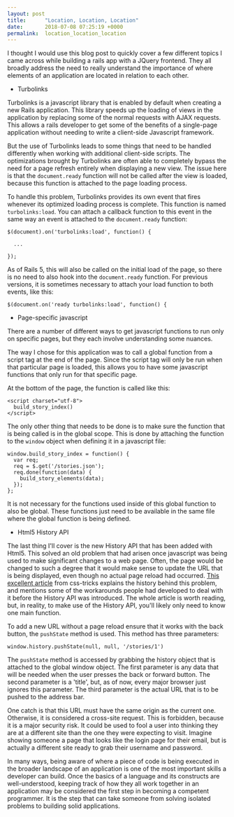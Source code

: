 ```yaml
---
layout: post
title:      "Location, Location, Location"
date:       2018-07-08 07:25:19 +0000
permalink:  location_location_location
---
```


I thought I would use this blog post to quickly cover a few different topics I came across while building a rails app with a JQuery frontend. They all broadly address the need to really understand the importance of where elements of an application are located in relation to each other.

* Turbolinks

Turbolinks is a javascript library that is enabled by default when creating a new Rails application. This library speeds up the loading of views in the application by replacing some of the normal requests with AJAX requests. This allows a rails developer to get some of the benefits of a single-page application without needing to write a client-side Javascript framework. 

But the use of Turbolinks leads to some things that need to be handled differently when working with additional client-side scripts. The optimizations brought by Turbolinks are often able to completely bypass the need for a page refresh entirely when displaying a new view. The issue here is that the `document.ready` function will not be called after the view is loaded, because this function is attached to the page loading process.

To handle this problem, Turbolinks provides its own event that fires whenever its optimized loading process is complete. This function is named `turbolinks:load`. You can attach a callback function to this event in the same way an event is attached to the `document.ready` function:

```
$(document).on('turbolinks:load', function() {

  ...

});
```

As of Rails 5, this will also be called on the initial load of the page, so there is no need to also hook into the `document.ready` function. For previous versions, it is sometimes necessary to attach your load function to both events, like this:

```
$(document.on('ready turbolinks:load', function() {
```

* Page-specific javascript

There are a number of different ways to get javascript functions to run only on specific pages, but they each involve understanding some nuances.

The way I chose for this application was to call a global function from a script tag at the end of the page. Since the script tag will only be run when that particular page is loaded, this allows you to have some javascript functions that only run for that specific page.

At the bottom of the page, the function is called like this:

```
<script charset="utf-8">
  build_story_index()
</script>
```

The only other thing that needs to be done is to make sure the function that is being called is in the global scope. This is done by attaching the function to the `window` object when defining it in a javascript file:

```
window.build_story_index = function() {
  var req;
  req = $.get('/stories.json');
  req.done(function(data) {
    build_story_elements(data);
  });
};
```

It is not necessary for the functions used inside of this global function to also be global. These functions just need to be available in the same file where the global function is being defined.

* Html5 History API

The last thing I'll cover is the new History API that has been added with Html5. This solved an old problem that had arisen once javascript was being used to make significant changes to a web page. Often, the page would be changed to such a degree that it would make sense to update the URL that is being displayed, even though no actual page reload had occurred. [This excellent article](https://css-tricks.com/using-the-html5-history-api/) from css-tricks explains the history behind this problem, and mentions some of the workarounds people had developed to deal with it before the History API was introduced. The whole article is worth reading, but, in reality, to make use of the History API, you'll likely only need to know one main function.

To add a new URL without a page reload ensure that it works with the back button, the `pushState` method is used. This method has three parameters:

```
window.history.pushState(null, null, '/stories/1')
```

The `pushState` method is accessed by grabbing the history object that is attached to the global window object. The first parameter is any data that will be needed when the user presses the back or forward button. The second parameter is a 'title', but, as of now, every major browser just ignores this parameter. The third parameter is the actual URL that is to be pushed to the address bar.

One catch is that this URL must have the same origin as the current one. Otherwise, it is considered a cross-site request. This is forbidden, because it is a major security risk. It could be used to fool a user into thinking they are at a different site than the one they were expecting to visit. Imagine showing someone a page that looks like the login page for their email, but is actually a different site ready to grab their username and password.

In many ways, being aware of where a piece of code is being executed in the broader landscape of an application is one of the most important skills a developer can build. Once the basics of a language and its constructs are well-understood, keeping track of how they all work together in an application may be considered the first step in becoming a competent programmer. It is the step that can take someone from solving isolated problems to building solid applications.
